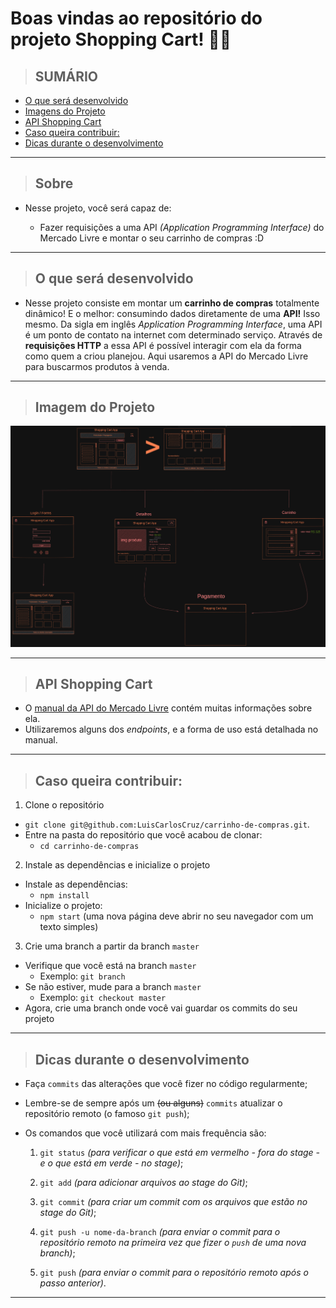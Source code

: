 # Boas vindas ao repositório do projeto Shopping Cart! 🛒💨


>## SUMÁRIO

  - [O que será desenvolvido](#o-que-será-desenvolvido)
  - [Imagens do Projeto](#protótipo-do-projeto)
  - [API Shopping Cart](#api-shopping-cart)
  - [Caso queira contribuir:](#antes-de-começar-a-desenvolver)
  - [Dicas durante o desenvolvimento](#durante-o-desenvolvimento)
---

>## Sobre

- Nesse projeto, você será capaz de:

  - Fazer requisições a uma API *(Application Programming Interface)* do Mercado Livre e montar o seu carrinho de compras :D

---

>## O que será desenvolvido

- Nesse projeto consiste em montar um **carrinho de compras** totalmente dinâmico! E o melhor: consumindo dados diretamente de uma **API!** Isso mesmo. Da sigla em inglês _Application Programming Interface_, uma API é um ponto de contato na internet com determinado serviço. Através de **requisições HTTP** a essa API é possível interagir com ela da forma como quem a criou planejou. Aqui usaremos a API do Mercado Livre para buscarmos produtos à venda.

---

>## Imagem do Projeto

<img src="./src/img/prototipoShoppingCart.png" width="890" alt="protótipo shopping cart">

---

>## API Shopping Cart

- O [manual da API do Mercado Livre](https://developers.mercadolivre.com.br/pt_br/itens-e-buscas) contém muitas informações sobre ela.
- Utilizaremos alguns dos _endpoints_, e a forma de uso está detalhada no manual.


---

>## Caso queira contribuir:

1. Clone o repositório
  * `git clone git@github.com:LuisCarlosCruz/carrinho-de-compras.git`.
  * Entre na pasta do repositório que você acabou de clonar:
    * `cd carrinho-de-compras`

2. Instale as dependências e inicialize o projeto
  * Instale as dependências:
    * `npm install`
  * Inicialize o projeto:
    * `npm start` (uma nova página deve abrir no seu navegador com um texto simples)

3. Crie uma branch a partir da branch `master`
  * Verifique que você está na branch `master`
    * Exemplo: `git branch`
  * Se não estiver, mude para a branch `master`
    * Exemplo: `git checkout master`
  * Agora, crie uma branch onde você vai guardar os commits do seu projeto

---

>## Dicas durante o desenvolvimento

* Faça `commits` das alterações que você fizer no código regularmente;

* Lembre-se de sempre após um ~~(ou alguns)~~ `commits` atualizar o repositório remoto (o famoso `git push`);

* Os comandos que você utilizará com mais frequência são:

  1. `git status` _(para verificar o que está em vermelho - fora do stage - e o que está em verde - no stage)_;

  2. `git add` _(para adicionar arquivos ao stage do Git)_;

  3. `git commit` _(para criar um commit com os arquivos que estão no stage do Git)_;

  4. `git push -u nome-da-branch` _(para enviar o commit para o repositório remoto na primeira vez que fizer o `push` de uma nova branch)_;

  5. `git push` _(para enviar o commit para o repositório remoto após o passo anterior)_.

---
